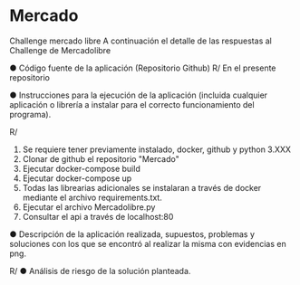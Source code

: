 # Mercado
Challenge mercado libre
A continuación el detalle de las respuestas al Challenge de Mercadolibre

● Código fuente de la aplicación (Repositorio Github)
R/ En el presente repositorio

● Instrucciones para la ejecución de la aplicación (incluida cualquier aplicación o librería a
instalar para el correcto funcionamiento del programa).

R/ 
1. Se requiere tener previamente instalado, docker, github y python 3.XXX
2. Clonar de github el repositorio "Mercado"
3. Ejecutar docker-compose build
4. Ejecutar docker-compose up
5. Todas las librearias adicionales se instalaran a través de docker mediante el archivo requirements.txt.
6. Ejecutar el archivo Mercadolibre.py
7. Consultar el api a través de localhost:80


● Descripción de la aplicación realizada, supuestos, problemas y soluciones con los que se
encontró al realizar la misma con evidencias en png.

R/
● Análisis de riesgo de la solución planteada.

